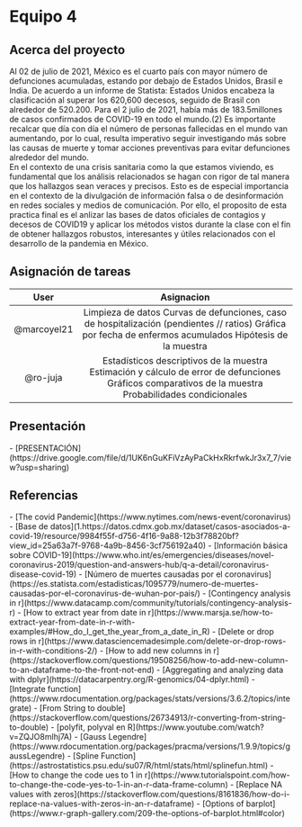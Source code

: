 <h1> Equipo 4</h1>

<h2> Acerca del proyecto </h2>

Al 02 de julio de 2021, México es el cuarto país con mayor número de defunciones acumuladas,
estando por debajo de Estados Unidos, Brasil e India. De acuerdo a un informe de Statista: Estados
Unidos encabeza la clasificación al superar los 620,600 decesos, seguido de Brasil con alrededor de
520.200. Para el 2 julio de 2021, había más de 183.5millones de casos confirmados de COVID-19
en todo el mundo.(2) Es importante recalcar que día con día el número de personas fallecidas en el
mundo van aumentando, por lo cual, resulta imperativo seguir investigando más sobre las causas
de muerte y tomar acciones preventivas para evitar defunciones alrededor del mundo.  
En el contexto de una crisis sanitaria como la que estamos viviendo, es fundamental que los análisis
relacionados se hagan con rigor de tal manera que los hallazgos sean veraces y precisos. Esto es de
especial importancia en el contexto de la divulgación de información falsa o de desinformación en
redes sociales y medios de comunicación. Por ello, el proposito de esta practica final es el anlizar
las bases de datos oficiales de contagios y decesos de COVID19 y aplicar los métodos vistos durante
la clase con el fin de obtener hallazgos robustos, interesantes y útiles relacionados con el desarrollo
de la pandemia en México.

<h2>Asignación de tareas</h2>

|     User    |                                                                           Asignacion                                                                           |
|:-----------:|:--------------------------------------------------------------------------------------------------------------------------------------------------------------:|
| @marcoyel21 | Limpieza de datos   Curvas de defunciones, caso de hospitalización (pendientes // ratios)   Gráfica por fecha de enfermos acumulados   Hipótesis de la muestra |
|   @ro-juja  |  Estadísticos descriptivos de la muestra   Estimación y cálculo de error de defunciones   Gráficos comparativos de la muestra   Probabilidades condicionales   |


<h2>Presentación</h2>
  - [PRESENTACIÓN](https://drive.google.com/file/d/1UK6nGuKFiVzAyPaCkHxRkrfwkJr3x7_7/view?usp=sharing)

<h2> Referencias</h2>
  - [The covid Pandemic](https://www.nytimes.com/news-event/coronavirus)  
  - [Base de datos](1.https://datos.cdmx.gob.mx/dataset/casos-asociados-a-covid-19/resource/9984f55f-d756-4f16-9a88-12b3f78820bf?view_id=25a63a7f-9768-4a9b-8456-3cf756192a40) 
  - [Información básica sobre COVID-19](https://www.who.int/es/emergencies/diseases/novel-coronavirus-2019/question-and-answers-hub/q-a-detail/coronavirus-disease-covid-19)
  - [Número de muertes causadas por el coronavirus](https://es.statista.com/estadisticas/1095779/numero-de-muertes-causadas-por-el-coronavirus-de-wuhan-por-pais/)
  - [Contingency analysis in r](https://www.datacamp.com/community/tutorials/contingency-analysis-r)  
  - [How to extract year from date in r](https://www.marsja.se/how-to-extract-year-from-date-in-r-with-examples/#How_do_I_get_the_year_from_a_date_in_R)  
  - [Delete or drop rows in r](https://www.datasciencemadesimple.com/delete-or-drop-rows-in-r-with-conditions-2/)  
  - [How to add new columns in r](https://stackoverflow.com/questions/19508256/how-to-add-new-column-to-an-dataframe-to-the-front-not-end)  
  - [Aggregating and analyzing data with dplyr](https://datacarpentry.org/R-genomics/04-dplyr.html)  
  - [Integrate function](https://www.rdocumentation.org/packages/stats/versions/3.6.2/topics/integrate)
  - [From String to double](https://stackoverflow.com/questions/26734913/r-converting-from-string-to-double)  
  - [polyfit, polyval en R](https://www.youtube.com/watch?v=ZQJO8mlhj7A)  
  - [Gauss Legendre](https://www.rdocumentation.org/packages/pracma/versions/1.9.9/topics/gaussLegendre)  
  - [Spline Function](https://astrostatistics.psu.edu/su07/R/html/stats/html/splinefun.html)  
  - [How to change the code ues to 1 in r](https://www.tutorialspoint.com/how-to-change-the-code-yes-to-1-in-an-r-data-frame-column)  
  - [Replace NA values with zeros](https://stackoverflow.com/questions/8161836/how-do-i-replace-na-values-with-zeros-in-an-r-dataframe)  
  - [Options of barplot](https://www.r-graph-gallery.com/209-the-options-of-barplot.html#color)
